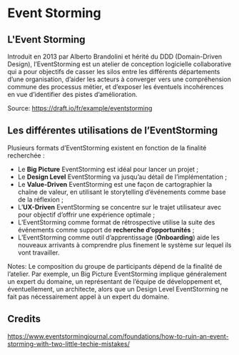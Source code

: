 # Event Storming


## L'Event Storming

Introduit en 2013 par Alberto Brandolini et hérité du DDD (Domain-Driven Design), l’EventStorming est un atelier de conception logicielle collaborative qui a pour objectifs de casser les silos entre les différents départements d’une organisation, d’aider les acteurs à converger vers une compréhension commune des processus métier, et d’exposer les éventuels incohérences en vue d’identifier des pistes d’amélioration.

Source: https://draft.io/fr/example/eventstorming

## Les différentes utilisations de l’EventStorming

Plusieurs formats d’EventStorming existent en fonction de la finalité recherchée :

- Le __Big Picture__ EventStorming est idéal pour lancer un projet ;
- Le __Design Level__ EventStorming va jusqu’au détail de l’implémentation ;
- Le __Value-Driven__ EventStorming est une façon de cartographier la chaîne de valeur, en utilisant le storytelling d’événements comme base de la réflexion ;
- L’__UX-Driven__ EventStorming se concentre sur le trajet utilisateur avec pour objectif d’offrir une expérience optimale ;
- L’EventStorming comme format de rétrospective utilise la suite des événements comme support de __recherche d’opportunités__ ;
- L’EventStorming comme outil d’apprentissage (__Onboarding__) aide les nouveaux arrivants à comprendre plus finement le système sur lequel ils vont travailler.


Notes: Le composition du groupe de participants dépend de la finalité de l’atelier. Par exemple, un Big Picture EventStorming implique généralement un expert du domaine, un représentant de l’équipe de développement et, éventuellement, un architecte, alors que un Design Level EventStorming ne fait pas nécessairement appel à un expert du domaine.


## Credits

https://www.eventstormingjournal.com/foundations/how-to-ruin-an-event-storming-with-two-little-techie-mistakes/
